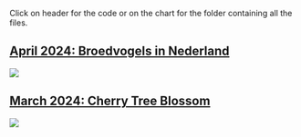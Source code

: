 
Click on header for the code or on the chart for the folder containing
all the files.

## [April 2024: Broedvogels in Nederland](https://github.com/Willem-Jelle/Projects/blob/main/2024-04_broedvogels/2024-04_broedvogels_code.R)

<a href='https://github.com/Willem-Jelle/Projects/blob/main/2024-04_broedvogels'>
<img src='Projects/2024-04_broedvogels/2024-04_broedvogels_viz_01.png'/></a>

## [March 2024: Cherry Tree Blossom](https://github.com/Willem-Jelle/Projects/blob/main/2024-03_cherry_tree_blossom/2024-03_cherry_tree_blossom_code.R)

<a href='2024-03_cherry_tree_blossom/2024-03_cherry_tree_blossom_viz.png'>
<img src='Projects/2024-03_cherry_tree_blossom/2024-03_cherry_tree_blossom_viz.png'/></a>
